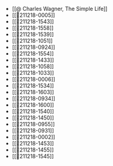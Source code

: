 - [[@ Charles Wagner, The Simple Life]]
- [[💬211218-0005]]
- [[💬211218-1543]]
- [[💬211218-1558]]
- [[💬211218-1539]]
- [[💬211218-1051]]
- [[💬211218-0924]]
- [[💬211218-1554]]
- [[💬211218-1433]]
- [[💬211218-1058]]
- [[💬211218-1033]]
- [[💬211218-0006]]
- [[💬211218-1534]]
- [[💬211218-1603]]
- [[💬211218-0934]]
- [[💬211218-1600]]
- [[💬211218-1540]]
- [[💬211218-1450]]
- [[💬211218-0955]]
- [[💬211218-0931]]
- [[💬211218-0002]]
- [[💬211218-1453]]
- [[💬211218-1455]]
- [[💬211218-1545]]
